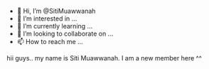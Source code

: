- 👋 Hi, I’m @SitiMuawwanah
- 👀 I’m interested in ...
- 🌱 I’m currently learning ...
- 💞️ I’m looking to collaborate on ...
- 📫 How to reach me ...

<!---
SitiMuawwanah/SitiMuawwanah is a ✨ special ✨ repository because its `README.md` (this file) appears on your GitHub profile.
You can click the Preview link to take a look at your changes.
--->
hii guys.. my name is Siti Muawwanah. I am a new member here ^^

